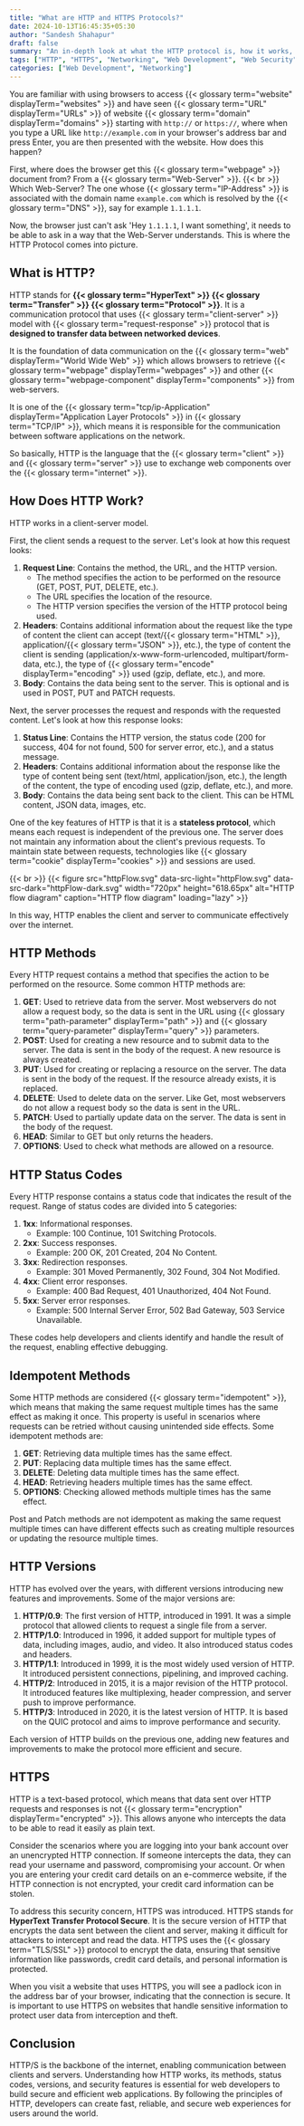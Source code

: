 ```yaml
---
title: "What are HTTP and HTTPS Protocols?"
date: 2024-10-13T16:45:35+05:30
author: "Sandesh Shahapur"
draft: false
summary: "An in-depth look at what the HTTP protocol is, how it works, its methods, status codes, versions, and security features. Learn how HTTP enables communication between clients and servers over the internet."
tags: ["HTTP", "HTTPS", "Networking", "Web Development", "Web Security"]
categories: ["Web Development", "Networking"]
---
```


You are familiar with using browsers to access {{< glossary term="website" displayTerm="websites" >}} and have seen {{< glossary term="URL" displayTerm="URLs" >}} of website {{< glossary term="domain" displayTerm="domains" >}} starting with `http://` or `https://`, where when you type a URL like `http://example.com` in your browser's address bar and press Enter, you are then presented with the website. How does this happen?

First, where does the browser get this {{< glossary term="webpage" >}} document from? From a {{< glossary term="Web-Server" >}}.
{{< br >}}
Which Web-Server? The one whose {{< glossary term="IP-Address" >}} is associated with the domain name `example.com` which is resolved by the {{< glossary term="DNS" >}}, say for example `1.1.1.1`.

Now, the browser just can't ask 'Hey `1.1.1.1`, I want something', it needs to be able to ask in a way that the Web-Server understands. This is where the HTTP Protocol comes into picture.

## What is HTTP?

HTTP stands for **{{< glossary term="HyperText" >}} {{< glossary term="Transfer" >}} {{< glossary term="Protocol" >}}**. It is a communication protocol that uses {{< glossary term="client-server" >}} model with {{< glossary term="request-response" >}} protocol that is **designed to transfer data between networked devices**.

 It is the foundation of data communication on the {{< glossary term="web" displayTerm="World Wide Web" >}} which allows browsers to retrieve {{< glossary term="webpage" displayTerm="webpages" >}} and other {{< glossary term="webpage-component" displayTerm="components" >}} from web-servers.

It is one of the {{< glossary term="tcp/ip-Application" displayTerm="Application Layer Protocols" >}} in {{< glossary term="TCP/IP" >}}, which means it is responsible for the communication between software applications on the network.

So basically, HTTP is the language that the {{< glossary term="client" >}} and {{< glossary term="server" >}} use to exchange web components over the {{< glossary term="internet" >}}.

## How Does HTTP Work?

HTTP works in a client-server model.

First, the client sends a request to the server. Let's look at how this request looks:

1. **Request Line**: Contains the method, the URL, and the HTTP version.
    - The method specifies the action to be performed on the resource (GET, POST, PUT, DELETE, etc.).
    - The URL specifies the location of the resource.
    - The HTTP version specifies the version of the HTTP protocol being used.
2. **Headers**: Contains additional information about the request like the type of content the client can accept (text/{{< glossary term="HTML" >}}, application/{{< glossary term="JSON" >}}, etc.), the type of content the client is sending (application/x-www-form-urlencoded, multipart/form-data, etc.), the type of {{< glossary term="encode" displayTerm="encoding" >}} used (gzip, deflate, etc.), and more.
3. **Body**: Contains the data being sent to the server. This is optional and is used in POST, PUT and PATCH requests.

Next, the server processes the request and responds with the requested content. Let's look at how this response looks:

1. **Status Line**: Contains the HTTP version, the status code (200 for success, 404 for not found, 500 for server error, etc.), and a status message.
2. **Headers**: Contains additional information about the response like the type of content being sent (text/html, application/json, etc.), the length of the content, the type of encoding used (gzip, deflate, etc.), and more.
3. **Body**: Contains the data being sent back to the client. This can be HTML content, JSON data, images, etc.

One of the key features of HTTP is that it is a **stateless protocol**, which means each request is independent of the previous one. The server does not maintain any information about the client's previous requests. To maintain state between requests, technologies like {{< glossary term="cookie" displayTerm="cookies" >}} and sessions are used.

{{< br >}}
{{< figure src="httpFlow.svg" data-src-light="httpFlow.svg" data-src-dark="httpFlow-dark.svg" width="720px" height="618.65px" alt="HTTP flow diagram" caption="HTTP flow diagram" loading="lazy" >}}

In this way, HTTP enables the client and server to communicate effectively over the internet.

## HTTP Methods

Every HTTP request contains a method that specifies the action to be performed on the resource. Some common HTTP methods are:

1. **GET**: Used to retrieve data from the server. Most webservers do not allow a request body, so the data is sent in the URL using {{< glossary term="path-parameter" displayTerm="path" >}} and {{< glossary term="query-parameter" displayTerm="query" >}} parameters.
2. **POST**: Used for creating a new resource and to submit data to the server. The data is sent in the body of the request. A new resource is always created.
3. **PUT**: Used for creating or replacing a resource on the server. The data is sent in the body of the request. If the resource already exists, it is replaced.
4. **DELETE**: Used to delete data on the server. Like Get, most webservers do not allow a request body so the data is sent in the URL.
5. **PATCH**: Used to partially update data on the server. The data is sent in the body of the request.
6. **HEAD**: Similar to GET but only returns the headers.
7. **OPTIONS**: Used to check what methods are allowed on a resource.

## HTTP Status Codes

Every HTTP response contains a status code that indicates the result of the request. Range of status codes are divided into 5 categories:

1. **1xx**: Informational responses.
    - Example: 100 Continue, 101 Switching Protocols.
2. **2xx**: Success responses.
    - Example: 200 OK, 201 Created, 204 No Content.
3. **3xx**: Redirection responses.
    - Example: 301 Moved Permanently, 302 Found, 304 Not Modified.
4. **4xx**: Client error responses.
    - Example: 400 Bad Request, 401 Unauthorized, 404 Not Found.
5. **5xx**: Server error responses.
    - Example: 500 Internal Server Error, 502 Bad Gateway, 503 Service Unavailable.

These codes help developers and clients identify and handle the result of the request, enabling effective debugging.

## Idempotent Methods

Some HTTP methods are considered {{< glossary term="idempotent" >}}, which means that making the same request multiple times has the same effect as making it once. This property is useful in scenarios where requests can be retried without causing unintended side effects. Some idempotent methods are:

1. **GET**: Retrieving data multiple times has the same effect.
2. **PUT**: Replacing data multiple times has the same effect.
3. **DELETE**: Deleting data multiple times has the same effect.
4. **HEAD**: Retrieving headers multiple times has the same effect.
5. **OPTIONS**: Checking allowed methods multiple times has the same effect.

Post and Patch methods are not idempotent as making the same request multiple times can have different effects such as creating multiple resources or updating the resource multiple times.

## HTTP Versions

HTTP has evolved over the years, with different versions introducing new features and improvements. Some of the major versions are:

1. **HTTP/0.9**: The first version of HTTP, introduced in 1991. It was a simple protocol that allowed clients to request a single file from a server.
2. **HTTP/1.0**: Introduced in 1996, it added support for multiple types of data, including images, audio, and video. It also introduced status codes and headers.
3. **HTTP/1.1**: Introduced in 1999, it is the most widely used version of HTTP. It introduced persistent connections, pipelining, and improved caching.
4. **HTTP/2**: Introduced in 2015, it is a major revision of the HTTP protocol. It introduced features like multiplexing, header compression, and server push to improve performance.
5. **HTTP/3**: Introduced in 2020, it is the latest version of HTTP. It is based on the QUIC protocol and aims to improve performance and security.

Each version of HTTP builds on the previous one, adding new features and improvements to make the protocol more efficient and secure.

## HTTPS

HTTP is a text-based protocol, which means that data sent over HTTP requests and responses is not {{< glossary term="encryption" displayTerm="encrypted" >}}. This allows anyone who intercepts the data to be able to read it easily as plain text.

Consider the scenarios where you are logging into your bank account over an unencrypted HTTP connection. If someone intercepts the data, they can read your username and password, compromising your account. Or when you are entering your credit card details on an e-commerce website, if the HTTP connection is not encrypted, your credit card information can be stolen.

To address this security concern, HTTPS was introduced. HTTPS stands for **HyperText Transfer Protocol Secure**. It is the secure version of HTTP that encrypts the data sent between the client and server, making it difficult for attackers to intercept and read the data. HTTPS uses the {{< glossary term="TLS/SSL" >}} protocol to encrypt the data, ensuring that sensitive information like passwords, credit card details, and personal information is protected.

When you visit a website that uses HTTPS, you will see a padlock icon in the address bar of your browser, indicating that the connection is secure. It is important to use HTTPS on websites that handle sensitive information to protect user data from interception and theft.

## Conclusion

HTTP/S is the backbone of the internet, enabling communication between clients and servers. Understanding how HTTP works, its methods, status codes, versions, and security features is essential for web developers to build secure and efficient web applications. By following the principles of HTTP, developers can create fast, reliable, and secure web experiences for users around the world.

